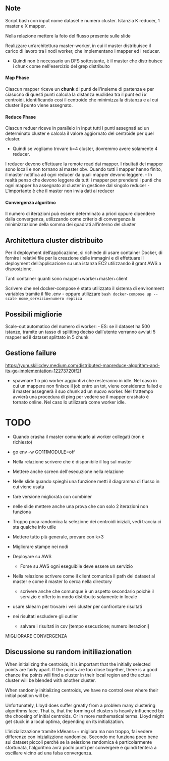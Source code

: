 ## Note
Script bash con input nome dataset e numero cluster. Istanzia K reducer, 1 master e X mapper.

Nella relazione mettere la foto del flusso presente sulle slide

Realizzare un’architettura master-worker, in cui il master distribuisce il carico di lavoro tra i nodi
worker, che implementano i mapper ed i reducer.
- Quindi non è necessario un DFS sottostante, è il master che distribuisce i chunk come nell'esercizio del grep distribuito
#### Map Phase
Ciascun mapper riceve un **chunk** di punti dell'insieme di partenza e per ciasucno di questi punti calcola la distanza euclidea tra il punt ed i *k* centroidi, identificando cosi il centroide che minimizza la distanza e al cui cluster il punto viene assegnato. 

#### Reduce Phase
Ciascun reduer riceve in parallelo in input tutti i punti assegnati ad un determinato cluster e calcola il valore aggiornato del centroide per quel cluster. 

- Quindi se vogliamo trovare k=4 cluster, dovremmo avere solamente 4 reducer. 

I reducer devono effettuare la remote read dai mapper. I risultati dei mapper sono locali e non tornano al master obv. 
Quando tutti i mapper hanno finito, il master notifica ad ogni reducer da quali mapper devono leggere. 
    - In realtà penso che devono leggere da tutti i mapper per prendersi i punti che ogni mapper ha assegnato al cluster in gestione dal singolo reducer
    - L'importante è che il master non invia dati ai reducer

#### Convergenza algoritmo
Il numero di iterazioni può essere determinato a priori oppure dipendere dalla convergenza, utilizzando come criterio di convergenza la minimizzazione della somma dei quadrati all’interno del cluster


## Architettura cluster distribuito
Per il deployment dell’applicazione, si richiede di usare container Docker, di fornire i relativi file per la creazione delle immagini e di effettuare il deployment dell’applicazione su una istanza EC2 utilizzando il grant AWS a disposizione.

Tanti container quanti sono mapper+worker+master+client

Scrivere che nel docker-compose è stato utilizzato il sistema di environment variables tramite il file .env
    - oppure utilizzare ```bash docker-compose up --scale nome_servizio=numero replica```

## Possibili migliorie
Scale-out automatico del numero di worker:
	- ES: se il dataset ha 500 istanze, tramite un tasso di splitting deciso dall'utente verranno avviati 5 mapper ed il dataset splittato in 5 chunk


## Gestione failure
https://yunuskilicdev.medium.com/distributed-mapreduce-algorithm-and-its-go-implementation-12273720ff2f

- spawnare 1 o più worker aggiuntivi che resteranno in idle. Nel caso in cui un mappere non finisce il job entro un tot, viene considerato failed e il master assegnerà il suo chunk ad un nuovo worker. Nel frattempo avvierà una procedura di ping per vedere se il mapper crashato è tornato online. Nel caso lo utilizzerà come worker idle. 


# TODO
- Quando crasha il master comunicarlo ai worker collegati (non è richiesto)
- go env -w GO111MODULE=off
- Nella relazione scrivere che è disponibile il log sul master
- Mettere anche screen dell'esecuzione nella relazione
- Nelle slide quando spieghi una funzione metti il diagramma di flusso in cui viene usata
- fare versione migliorata con combiner
- nelle slide mettere anche una prova che con solo 2 iterazioni non funziona
- Troppo poca randomica la selezione dei centroidi iniziali, vedi traccia ci sta qualche info utile
- Mettere tutto più generale, provare con k>3
- Migliorare stampe nei nodi
- Deployare su AWS 
  - Forse su AWS ogni eseguibile deve essere un servizio
- Nella relazione scrivere come il client comunica il path del dataset al master e come il master lo cerca nella directory
  - scrivere anche che comunque è un aspetto secondario poichè il servizio è offerto in modo distribuito solamente in locale

- usare sklearn per trovare i veri cluster per confrontare risultati
- nei risultati escludere gli outlier
  - salvare i risultati in csv [tempo esecuzione; numero iterazioni]

MIGLIORARE CONVERGENZA


## Discussione su random initiliazionation
When initializing the centroids, it is important that the initially selected points are fairly apart. If the points are too close together, there is a good chance the points will find a cluster in their local region and the actual cluster will be blended with another cluster.

When randomly initializing centroids, we have no control over where their initial position will be.

Unfortunately, Lloyd does suffer greatly from a problem many clustering algorithms face. That is, that the forming of clusters is heavily influenced by the choosing of initial centroids. Or in more mathematical terms. Lloyd might get stuck in a local optima, depending on its initialization.

L'inizializzazione tramite kMeans++ migliora ma non troppo, fai vedere differenze con inizializzione randomica. 
Secondo me funziona poco bene sui dataset piccoli perchè se la selezione randomica è particolarmente sfortunata, l'algoritmo avrà pochi punti per convergere e quindi tenterà a oscillare vicino ad una falsa convergenza. 